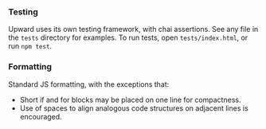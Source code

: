 ### Testing

Upward uses its own testing framework, with chai assertions.
See any file in the `tests` directory for examples.
To run tests, open `tests/index.html`, or run `npm test`.

### Formatting

Standard JS formatting, with the exceptions that:

* Short if and for blocks may be placed on one line for compactness.
* Use of spaces to align analogous code structures on adjacent lines is encouraged.


